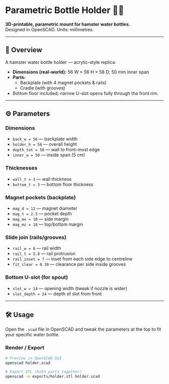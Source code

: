 # Parametric Bottle Holder 🐹💧
**3D-printable, parametric mount for hamster water bottles.**  
Designed in OpenSCAD. Units: millimetres.

---

## 📐 Overview
A hamster water bottle holder — acrylic-style replica.  

- **Dimensions (real-world):** 56 W × 56 H × 58 D; 50 mm inner span  
- **Parts:**  
  - Backplate (with 4 magnet pockets & rails)  
  - Cradle (with grooves)  
- Bottom floor included; narrow U-slot opens fully through the front rim.  

---

## ⚙️ Parameters

### Dimensions
- `back_w = 56` — backplate width  
- `holder_h = 56` — overall height  
- `depth_tot = 58` — wall to front-most edge  
- `inner_w = 50` — inside span (5 cm)  

### Thicknesses
- `wall_t = 3` — wall thickness  
- `bottom_t = 3` — bottom floor thickness  

### Magnet pockets (backplate)
- `mag_d = 12` — magnet diameter  
- `mag_t = 2.5` — pocket depth  
- `mag_mx = 10` — side margin  
- `mag_mz = 10` — top/bottom margin  

### Slide join (rails/grooves)
- `rail_w = 6` — rail width  
- `rail_t = 2.8` — rail protrusion  
- `rail_inset = 7` — inset from each side edge to centreline  
- `fit_clear = 0.30` — clearance per side inside grooves  

### Bottom U-slot (for spout)
- `slot_w = 14` — opening width (tweak if nozzle is wider)  
- `slot_depth = 24` — depth of slot from front  

---

## 🛠 Usage

Open the `.scad` file in OpenSCAD and tweak the parameters at the top to fit your specific water bottle.  

### Render / Export
```bash
# Preview in OpenSCAD GUI
openscad holder.scad

# Export STL (both parts together)
openscad -o exports/holder.stl holder.scad
